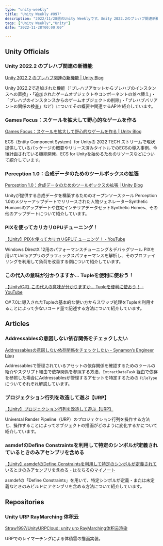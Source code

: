 ```yaml
---
type: "unity-weekly"
title: "Unity Weekly #097"
description: "2022/11/28週のUnity Weeklyです。Unity 2022.2のプレハブ関連新機能、ECS for Unity、PIX、Addressablesなどについて取り上げました。"
tags: ["Unity Weekly","Unity"]
date: "2022-11-28T00:00:00"

---
```


## Unity Officials

### Unity 2022.2 のプレハブ関連の新機能

[Unity 2022.2 のプレハブ関連の新機能 | Unity Blog](https://blog.unity.com/ja/technology/prefabs-whats-new-2022-2)

Unity 2022.2で追加された機能（「プレハブアセットからプレハブのインスタンスへの置換」・「追加されたゲームオブジェクトやコンポーネントの並べ替え」・「プレハブのインスタンスからのゲームオブジェクトの削除」・「プレハブバリアントの関係の検査」など）についてその概要や関連するAPIを紹介しています。

### Games Focus：スケールを拡大して野心的なゲームを作る

[Games Focus：スケールを拡大して野心的なゲームを作る | Unity Blog](https://blog.unity.com/ja/technology/games-focus-expanded-scale-for-ambitious-games)

ECS（Entity Component System）for Unityの 2022 TECH ストリームで現状提供しているパッケージの概要やリリース済みタイトルでのECSの導入事例、今後計画されている機能開発、ECS for Unityを始めるためのリソースなどについて紹介しています。

### Perception 1.0：合成データのためのツールボックスの拡張

[Perception 1.0：合成データのためのツールボックスの拡張 | Unity Blog](https://blog.unity.com/ja/technology/perception-open-source-toolbox-for-synthetic-data)

Unityが提供する合成データを構築するためのオープンソースツール Perception 1.0のメジャーアップデートでリリースされた人物ジェネレーターSynthetic Humansのアップデートや住宅インテリアデータセットSynthetic Homes、その他のアップデートについて紹介しています。

### PIXを使ってカリカリGPUチューニング！

[【Unity】PIXを使ってカリカリGPUチューニング！ - YouTube](https://www.youtube.com/watch?v=_KLr-XN-Wuw)

Windows DirectX 12用のパフォーマンスチューニング＆デバッグツール PIXを用いてUnityアプリのグラフィックスパフォーマンスを解析し、そのプロファイリングを利用して負荷を改善する例について紹介しています。

### この代入の意味が分かりますか… Tupleを便利に使おう！

[【Unity/C#】この代入の意味が分かりますか… Tupleを便利に使おう！ - YouTube](https://www.youtube.com/watch?v=-IW7ZWOS4r8)

C# 7.0に導入されたTupleの基本的な使い方からスワップ処理をTupleを利用することによって少ないコード量で記述する方法について紹介しています。

## Articles

### Addressablesの意図しない依存関係をチェックしたい

[Addressablesの意図しない依存関係をチェックしたい - Synamon’s Engineer blog](https://synamon.hatenablog.com/entry/unity_addressables_dependency)

Addressablesで管理されているアセットの依存関係を確認するためのツールの紹介やスクリプト経由で依存関係を参照する方法、`ExtractDataTask` 経由で依存を参照した場合にAddressablesが管理するアセットを特定するための `FileType` についてそれぞれ解説しています。

### プロジェクション行列を改造して遊ぶ【URP】

[【Unity】プロジェクション行列を改造して遊ぶ【URP】](https://zenn.dev/r_ngtm/articles/urp-modify-camera-matrix)

Universal Render Pipeline（URP）のプロジェクション行列を操作する方法と、操作することによってオブジェクトの描画がどのように変化するかについて紹介しています。

### asmdefのDefine Constraintsを利用して特定のシンボルが定義されているときのみアセンブリを含める

[【Unity】asmdefのDefine Constraintsを利用して特定のシンボルが定義されているときのみアセンブリを含める - はなちるのマイノート](https://www.hanachiru-blog.com/entry/2022/11/25/120000)

asmdefの「Define Constraints」を用いて、特定シンボルが定義・または未定義なときのみビルドにアセンブリを含める方法について紹介しています。

## Repositories

### Unity URP RayMarching 体积云

[Straw1997/UnityURPCloud: unity urp RayMarching体积云渲染](https://github.com/Straw1997/UnityURPCloud)

URPでのレイマーチングによる体積雲の描画実装。



